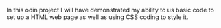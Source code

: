 In this odin project I will have demonstrated my ability to us basic code to set up a HTML web page as well as using CSS coding to style it.